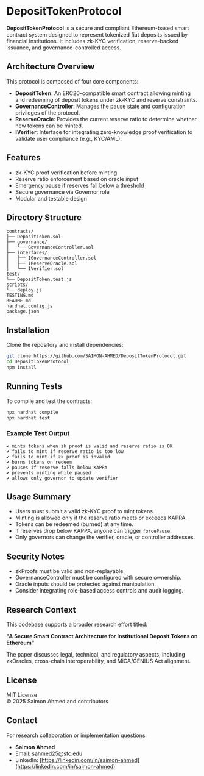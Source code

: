 # DepositTokenProtocol

**DepositTokenProtocol** is a secure and compliant Ethereum-based smart contract system designed to represent tokenized fiat deposits issued by financial institutions. It includes zk-KYC verification, reserve-backed issuance, and governance-controlled access.

## Architecture Overview

This protocol is composed of four core components:

- **DepositToken**: An ERC20-compatible smart contract allowing minting and redeeming of deposit tokens under zk-KYC and reserve constraints.
- **GovernanceController**: Manages the pause state and configuration privileges of the protocol.
- **ReserveOracle**: Provides the current reserve ratio to determine whether new tokens can be minted.
- **IVerifier**: Interface for integrating zero-knowledge proof verification to validate user compliance (e.g., KYC/AML).

## Features

- zk-KYC proof verification before minting
- Reserve ratio enforcement based on oracle input
- Emergency pause if reserves fall below a threshold
- Secure governance via Governor role
- Modular and testable design

## Directory Structure

```
contracts/
├── DepositToken.sol
├── governance/
│   └── GovernanceController.sol
├── interfaces/
│   ├── IGovernanceController.sol
│   ├── IReserveOracle.sol
│   └── IVerifier.sol
test/
└── DepositToken.test.js
scripts/
└── deploy.js
TESTING.md
README.md
hardhat.config.js
package.json
```

## Installation

Clone the repository and install dependencies:

```bash
git clone https://github.com/SAIMON-AHMED/DepositTokenProtocol.git
cd DepositTokenProtocol
npm install
```

## Running Tests

To compile and test the contracts:

```bash
npx hardhat compile
npx hardhat test
```

### Example Test Output

```
✔ mints tokens when zk proof is valid and reserve ratio is OK
✔ fails to mint if reserve ratio is too low
✔ fails to mint if zk proof is invalid
✔ burns tokens on redeem
✔ pauses if reserve falls below KAPPA
✔ prevents minting while paused
✔ allows only governor to update verifier
```

## Usage Summary

- Users must submit a valid zk-KYC proof to mint tokens.
- Minting is allowed only if the reserve ratio meets or exceeds KAPPA.
- Tokens can be redeemed (burned) at any time.
- If reserves drop below KAPPA, anyone can trigger `forcePause`.
- Only governors can change the verifier, oracle, or controller addresses.

## Security Notes

- zkProofs must be valid and non-replayable.
- GovernanceController must be configured with secure ownership.
- Oracle inputs should be protected against manipulation.
- Consider integrating role-based access controls and audit logging.

## Research Context

This codebase supports a broader research effort titled:

**"A Secure Smart Contract Architecture for Institutional Deposit Tokens on Ethereum"**

The paper discusses legal, technical, and regulatory aspects, including zkOracles, cross-chain interoperability, and MiCA/GENIUS Act alignment.

## License

MIT License  
© 2025 Saimon Ahmed and contributors

## Contact

For research collaboration or implementation questions:

- **Saimon Ahmed**  
- Email: sahmed25@sfc.edu  
- LinkedIn: [https://linkedin.com/in/saimon-ahmed](https://linkedin.com/in/saimon-ahmed)

```

